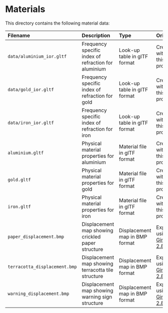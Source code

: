 Materials
=========

This directory contains the following material data:

| Filename                      | Description                                          | Type                           | Origin                                           | License                                               |
|:------------------------------|:-----------------------------------------------------|:-------------------------------|:-------------------------------------------------|:------------------------------------------------------|
| `data/aluminium_ior.gltf`     | Frequency specific index of refraction for aluminium | Look-up table in glTF format   | Created within this project                      | See project license                                   |
| `data/gold_ior.gltf`          | Frequency specific index of refraction for gold      | Look-up table in glTF format   | Created within this project                      | See project license                                   |
| `data/iron_ior.gltf`          | Frequency specific index of refraction for iron      | Look-up table in glTF format   | Created within this project                      | See project license                                   |
| `aluminium.gltf`              | Physical material properties for aluminium           | Material file in glTF format   | Created within this project                      | See project license                                   |
| `gold.gltf`                   | Physical material properties for gold                | Material file in glTF format   | Created within this project                      | See project license                                   |
| `iron.gltf`                   | Physical material properties for iron                | Material file in glTF format   | Created within this project                      | See project license                                   |
| `paper_displacement.bmp`      | Displacement map showing crickled paper structure    | Displacement map in BMP format | Exported using [Gimp 2.8](https://www.gimp.org/) | [GNU GPL 3](http://www.gnu.org/licenses/gpl-3.0.html) |
| `terracotta_displacement.bmp` | Displacement map showing terracotta tile structure   | Displacement map in BMP format | Exported using [Gimp 2.8](https://www.gimp.org/) | [GNU GPL 3](http://www.gnu.org/licenses/gpl-3.0.html) |
| `warning_displacement.bmp`    | Displacement map showing warning sign structure      | Displacement map in BMP format | Exported using [Gimp 2.8](https://www.gimp.org/) | [GNU GPL 3](http://www.gnu.org/licenses/gpl-3.0.html) |